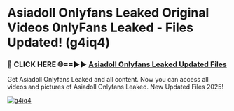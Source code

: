 # Asiadoll Onlyfans Leaked Original Videos 0nlyFans Leaked - Files Updated! (g4iq4)

<h3>🔴 CLICK HERE 🌐==►► <a href="https://tinyurl.com/ms9xzufz" rel="nofollow">Asiadoll Onlyfans Leaked Updated Files</a></h3>

Get Asiadoll Onlyfans Leaked and all content. Now you can access all videos and pictures of Asiadoll Onlyfans Leaked. New Updated Files 2025!

[![g4iq4](https://i.imgur.com/PQ7UWWw.gif)](https://tinyurl.com/ms9xzufz)
